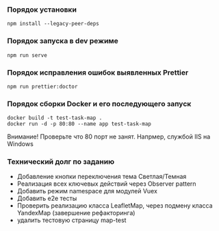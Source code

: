 ### Порядок установки

```
npm install --legacy-peer-deps
```

### Порядок запуска в dev режиме

```
npm run serve
```

### Порядок исправления ошибок выявленных Prettier

```
npm run prettier:doctor
```

### Порядок сборки Docker и его последующего запуск

```
docker build -t test-task-map .
docker run -d -p 80:80 --name app test-task-map
```

Внимание! Проверьте что 80 порт не занят. Напрмер, службой IIS на Windows

### Технический долг по заданию

- Добавление кнопки переключения тема Светлая/Темная
- Реализация всех ключевых действий через Observer pattern
- Добавить режим namespace для модулей Vuex
- Добавить e2e тесты
- Проверить реализацию класса LeafletMap, через подмену класса YandexMap (завершение рефакторинга)
- удалить тестовую страницу map-test
